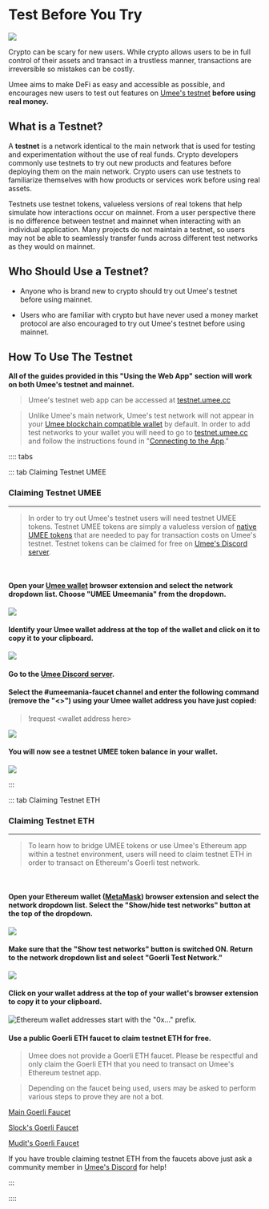 # Test Before You Try

![](/bg/test-before-try.png)

Crypto can be scary for new users. While crypto allows users to be in full control of their assets and transact in a trustless manner, transactions are irreversible so mistakes can be costly.

Umee aims to make DeFi as easy and accessible as possible, and encourages new users to test out features on [Umee's testnet](https://testnet.umee.cc/) **before using real money.**

## What is a Testnet?

A **testnet** is a network identical to the main network that is used for testing and experimentation without the use of real funds. Crypto developers commonly use testnets to try out new products and features before deploying them on the main network. Crypto users can use testnets to familiarize themselves with how products or services work before using real assets.

Testnets use testnet tokens, valueless versions of real tokens that help simulate how interactions occur on mainnet. From a user perspective there is no difference between testnet and mainnet when interacting with an individual application. Many projects do not maintain a testnet, so users may not be able to seamlessly transfer funds across different test networks as they would on mainnet.

## Who Should Use a Testnet?

- Anyone who is brand new to crypto should try out Umee's testnet before using mainnet.

- Users who are familiar with crypto but have never used a money market protocol are also encouraged to try out Umee's testnet before using mainnet.

## How To Use The Testnet

**All of the guides provided in this "Using the Web App" section will work on both Umee's testnet and mainnet.**

> Umee's testnet web app can be accessed at [testnet.umee.cc](https://testnet.umee.cc/)

> Unlike Umee's main network, Umee's test network will not appear in your [Umee blockchain compatible wallet](/users/getting-started/creating-wallet.html#creating-an-umee-blockchain-compatible-wallet) by default. In order to add test networks to your wallet you will need to go to [testnet.umee.cc](https://testnet.umee.cc/) and follow the instructions found in "[Connecting to the App](/users/using-the-web-app/connecting-app)."

:::: tabs

::: tab Claiming Testnet UMEE

### Claiming Testnet UMEE 

****

> In order to try out Umee's testnet users will need testnet UMEE tokens. Testnet UMEE tokens are simply a valueless version of [native UMEE tokens](/overview/umee-token) that are needed to pay for transaction costs on Umee's testnet. Testnet tokens can be claimed for free on [Umee's Discord server](https://discord.gg/umee).

<br>

#### Open your [Umee wallet](/users/getting-started/creating-wallet.html#creating-an-umee-blockchain-compatible-wallet) browser extension and select the network dropdown list. Choose "UMEE Umeemania" from the dropdown.

![](/bg/testnet-umee-1.png)

#### Identify your Umee wallet address at the top of the wallet and click on it to copy it to your clipboard.

![](/bg/testnet-umee-2.png)

#### Go to the [Umee Discord server](https://discord.gg/umee).

#### Select the #umeemania-faucet channel and enter the following command (remove the "<>") using your Umee wallet address you have just copied:

> !request \<wallet address here>

![](/bg/testnet-umee-3.png)

#### You will now see a testnet UMEE token balance in your wallet.

![](/bg/testnet-umee-4.png)

:::

::: tab Claiming Testnet ETH

### Claiming Testnet ETH

****

> To learn how to bridge UMEE tokens or use Umee's Ethereum app within a testnet environment, users will need to claim testnet ETH in order to transact on Ethereum's Goerli test network.

<br> 

#### Open your Ethereum wallet ([MetaMask](https://metamask.io/)) browser extension and select the network dropdown list. Select the "Show/hide test networks" button at the top of the dropdown.

![](/bg/testnet-eth-1.png)

#### Make sure that the "Show test networks" button is switched ON. Return to the network dropdown list and select "Goerli Test Network."

![](/bg/testnet-eth-2.png)

#### Click on your wallet address at the top of your wallet's browser extension to copy it to your clipboard.

![Ethereum wallet addresses start with the "0x..." prefix.](/bg/testnet-eth-3.png)

#### Use a public Goerli ETH faucet to claim testnet ETH for free.

> Umee does not provide a Goerli ETH faucet. Please be respectful and only claim the Goerli ETH that you need to transact on Umee's Ethereum testnet app.

> Depending on the faucet being used, users may be asked to perform various steps to prove they are not a bot.

[Main Goerli Faucet](https://goerlifaucet.com/)

[Slock's Goerli Faucet](https://goerli-faucet.slock.it/)

[Mudit's Goerli Faucet](https://goerli-faucet.mudit.blog/)

If you have trouble claiming testnet ETH from the faucets above just ask a community member in [Umee's Discord](https://discord.gg/umee) for help!

:::

::::
